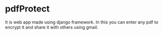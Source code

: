 # pdfProtect

It is web app made using django framework. In this you can enter any pdf to encrypt it and share it with others using gmail.
